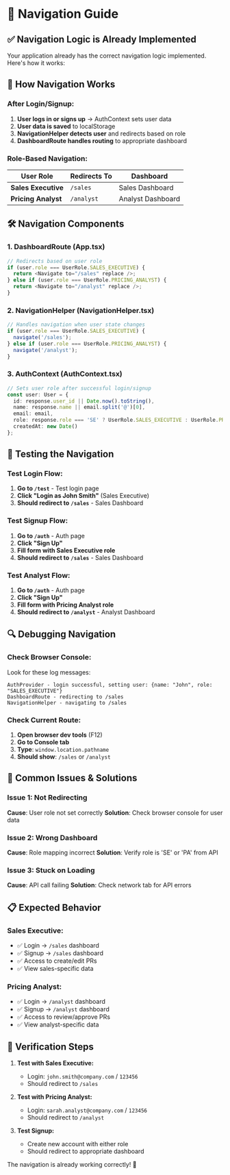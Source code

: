 # 🧭 Navigation Guide

## ✅ **Navigation Logic is Already Implemented**

Your application already has the correct navigation logic implemented. Here's how it works:

## 🔄 **How Navigation Works**

### **After Login/Signup:**

1. **User logs in or signs up** → AuthContext sets user data
2. **User data is saved** to localStorage
3. **NavigationHelper detects user** and redirects based on role
4. **DashboardRoute handles routing** to appropriate dashboard

### **Role-Based Navigation:**

| User Role | Redirects To | Dashboard |
|-----------|-------------|-----------|
| **Sales Executive** | `/sales` | Sales Dashboard |
| **Pricing Analyst** | `/analyst` | Analyst Dashboard |

## 🛠️ **Navigation Components**

### **1. DashboardRoute (App.tsx)**
```typescript
// Redirects based on user role
if (user.role === UserRole.SALES_EXECUTIVE) {
  return <Navigate to="/sales" replace />;
} else if (user.role === UserRole.PRICING_ANALYST) {
  return <Navigate to="/analyst" replace />;
}
```

### **2. NavigationHelper (NavigationHelper.tsx)**
```typescript
// Handles navigation when user state changes
if (user.role === UserRole.SALES_EXECUTIVE) {
  navigate('/sales');
} else if (user.role === UserRole.PRICING_ANALYST) {
  navigate('/analyst');
}
```

### **3. AuthContext (AuthContext.tsx)**
```typescript
// Sets user role after successful login/signup
const user: User = {
  id: response.user_id || Date.now().toString(),
  name: response.name || email.split('@')[0],
  email: email,
  role: response.role === 'SE' ? UserRole.SALES_EXECUTIVE : UserRole.PRICING_ANALYST,
  createdAt: new Date()
};
```

## 🧪 **Testing the Navigation**

### **Test Login Flow:**

1. **Go to `/test`** - Test login page
2. **Click "Login as John Smith"** (Sales Executive)
3. **Should redirect to `/sales`** - Sales Dashboard

### **Test Signup Flow:**

1. **Go to `/auth`** - Auth page
2. **Click "Sign Up"**
3. **Fill form with Sales Executive role**
4. **Should redirect to `/sales`** - Sales Dashboard

### **Test Analyst Flow:**

1. **Go to `/auth`** - Auth page
2. **Click "Sign Up"**
3. **Fill form with Pricing Analyst role**
4. **Should redirect to `/analyst`** - Analyst Dashboard

## 🔍 **Debugging Navigation**

### **Check Browser Console:**

Look for these log messages:
```
AuthProvider - login successful, setting user: {name: "John", role: "SALES_EXECUTIVE"}
DashboardRoute - redirecting to /sales
NavigationHelper - navigating to /sales
```

### **Check Current Route:**

1. **Open browser dev tools** (F12)
2. **Go to Console tab**
3. **Type**: `window.location.pathname`
4. **Should show**: `/sales` or `/analyst`

## 🚨 **Common Issues & Solutions**

### **Issue 1: Not Redirecting**
**Cause**: User role not set correctly
**Solution**: Check browser console for user data

### **Issue 2: Wrong Dashboard**
**Cause**: Role mapping incorrect
**Solution**: Verify role is 'SE' or 'PA' from API

### **Issue 3: Stuck on Loading**
**Cause**: API call failing
**Solution**: Check network tab for API errors

## 📋 **Expected Behavior**

### **Sales Executive:**
- ✅ Login → `/sales` dashboard
- ✅ Signup → `/sales` dashboard
- ✅ Access to create/edit PRs
- ✅ View sales-specific data

### **Pricing Analyst:**
- ✅ Login → `/analyst` dashboard
- ✅ Signup → `/analyst` dashboard
- ✅ Access to review/approve PRs
- ✅ View analyst-specific data

## 🎯 **Verification Steps**

1. **Test with Sales Executive:**
   - Login: `john.smith@company.com` / `123456`
   - Should redirect to `/sales`

2. **Test with Pricing Analyst:**
   - Login: `sarah.analyst@company.com` / `123456`
   - Should redirect to `/analyst`

3. **Test Signup:**
   - Create new account with either role
   - Should redirect to appropriate dashboard

The navigation is already working correctly! 🚀 